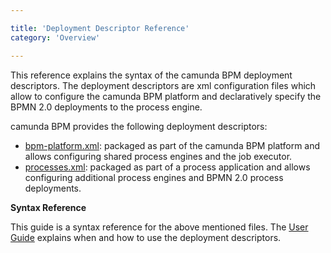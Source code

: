 ```yaml
---

title: 'Deployment Descriptor Reference'
category: 'Overview'

---
```



This reference explains the syntax of the camunda BPM deployment descriptors. The deployment descriptors are xml configuration files which allow to configure the camunda BPM platform and declaratively specify the BPMN 2.0 deployments to the process engine.

camunda BPM provides the following deployment descriptors:

* [bpm-platform.xml](#descriptors-bpm-platformxml): packaged as part of the camunda BPM platform and allows configuring shared process engines and the job executor.
* [processes.xml](#descriptors-processesxml): packaged as part of a process application and allows configuring additional process engines and BPMN 2.0 process deployments.

<div class="alert alert-warning">
  <p>
    <strong>Syntax Reference</strong>
  </p>
  <p>This guide is a syntax reference for the above mentioned files. The <a href="ref:/guides/user-guide/">User Guide</a> explains when and how to use the deployment descriptors.</p>
</div>
